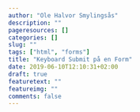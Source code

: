 ```yaml
---
author: "Ole Halvor Smylingsås"
description: ""
pageresources: []
categories: []  
slug: ""
tags: ["html", "forms"]  
title: "Keyboard Submit på en Form"
date: 2019-06-10T12:10:31+02:00
draft: true
featuretext: ""
featureimg: ""
comments: false
---
```


<!--more-->

